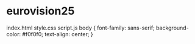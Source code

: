 # eurovision25
index.html
style.css
script.js
body {
  font-family: sans-serif;
  background-color: #f0f0f0;
  text-align: center;
}
